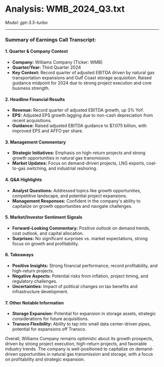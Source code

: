 # Analysis: WMB_2024_Q3.txt

*Model: gpt-3.5-turbo*

---

### Summary of Earnings Call Transcript:

#### 1. **Quarter & Company Context**
- **Company:** Williams Company (Ticker: WMB)
- **Quarter/Year:** Third Quarter 2024
- **Key Context:** Record quarter of adjusted EBITDA driven by natural gas transportation expansions and Gulf Coast storage acquisition. Raised guidance midpoint for 2024 due to strong project execution and core business strength.

#### 2. **Headline Financial Results**
- **Revenue:** Record quarter of adjusted EBITDA growth, up 3% YoY.
- **EPS:** Adjusted EPS growth lagging due to non-cash depreciation from recent acquisitions.
- **Guidance:** Raised adjusted EBITDA guidance to $7.075 billion, with improved EPS and AFFO per share.

#### 3. **Management Commentary**
- **Strategic Initiatives:** Emphasis on high-return projects and strong growth opportunities in natural gas transmission.
- **Market Updates:** Focus on demand-driven projects, LNG exports, coal-to-gas switching, and industrial reshoring.

#### 4. **Q&A Highlights**
- **Analyst Questions:** Addressed topics like growth opportunities, competitive landscape, and potential project expansions.
- **Management Responses:** Confident in the company's ability to capitalize on growth opportunities and navigate challenges.

#### 5. **Market/Investor Sentiment Signals**
- **Forward-Looking Commentary:** Positive outlook on demand trends, cost outlook, and capital allocation.
- **Surprises:** No significant surprises vs. market expectations, strong focus on growth and profitability.

#### 6. **Takeaways**
- **Positive Insights:** Strong financial performance, record profitability, and high-return projects.
- **Negative Aspects:** Potential risks from inflation, project timing, and regulatory challenges.
- **Uncertainties:** Impact of political changes on tax benefits and infrastructure development.

#### 7. **Other Notable Information**
- **Storage Expansion:** Potential for expansion in storage assets, strategic considerations for future acquisitions.
- **Transco Flexibility:** Ability to tap into small data center-driven pipes, potential for expansions off Transco.

Overall, Williams Company remains optimistic about its growth prospects, driven by strong project execution, high-return projects, and favorable industry trends. The company is well-positioned to capitalize on demand-driven opportunities in natural gas transmission and storage, with a focus on profitability and strategic expansion.